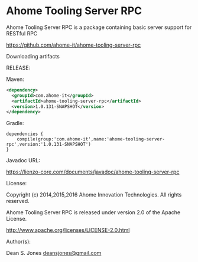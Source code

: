 Ahome Tooling Server RPC
======

Ahome Tooling Server RPC is a package containing basic server support for RESTful RPC

https://github.com/ahome-it/ahome-tooling-server-rpc

Downloading artifacts

RELEASE:

Maven:
```xml
<dependency>
  <groupId>com.ahome-it</groupId>
  <artifactId>ahome-tooling-server-rpc</artifactId>
  <version>1.0.131-SNAPSHOT</version>
</dependency>
```
Gradle:
```
dependencies {
    compile(group:'com.ahome-it',name:'ahome-tooling-server-rpc',version:'1.0.131-SNAPSHOT')
}
```
Javadoc URL:

https://lienzo-core.com/documents/javadoc/ahome-tooling-server-rpc

License:

Copyright (c) 2014,2015,2016 Ahome Innovation Technologies. All rights reserved.

Ahome Tooling Server RPC is released under version 2.0 of the Apache License.

http://www.apache.org/licenses/LICENSE-2.0.html

Author(s):

Dean S. Jones
deansjones@gmail.com